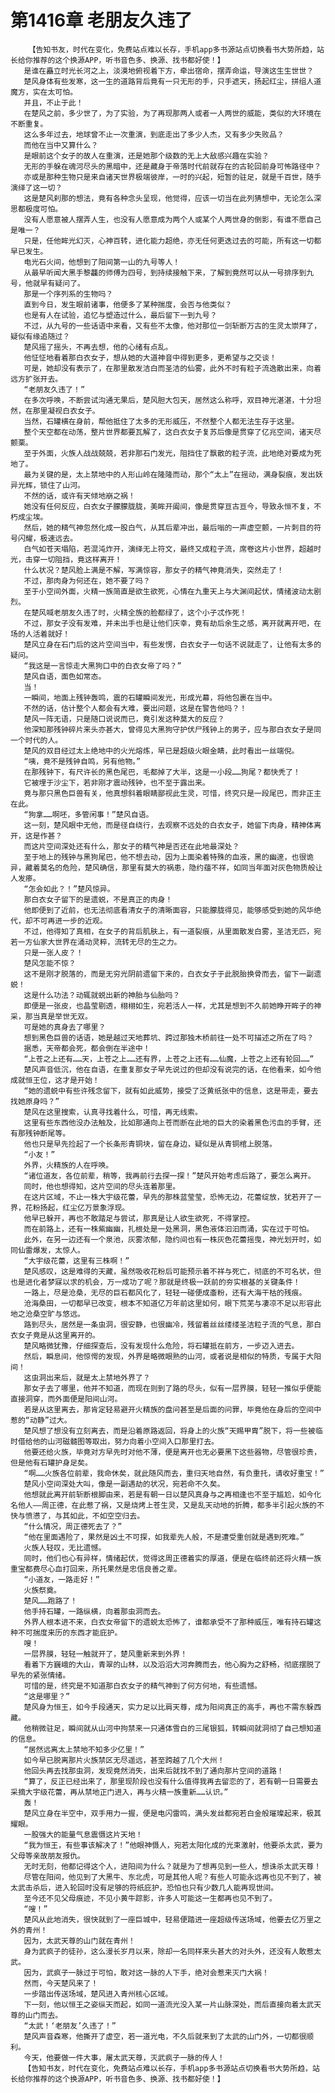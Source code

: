 # 第1416章 老朋友久违了
        【告知书友，时代在变化，免费站点难以长存，手机app多书源站点切换看书大势所趋，站长给你推荐的这个换源APP，听书音色多、换源、找书都好使！】
       是谁在矗立时光长河之上，淡漠地俯视着下方，牵出宿命，摆弄命运，导演这生生世世？
       楚风身体有些发寒，这一生的道路背后竟有一只无形的手，只手遮天，扬起红尘，拼组人道魔方，实在太可怕。
       并且，不止于此！
       在楚风之前，多少世了，为了实验，为了再现那两人或者一人两世的威能，类似的大环境在不断重复。
       这么多年过去，地球曾不止一次重演，到底走出了多少人杰，又有多少失败品？
       而他在当中又算什么？
       是眼前这个女子的故人在重演，还是她那个级数的无上大敌感兴趣在实验？
       无形的手躲在魂河尽头的黑暗中，还是藏身于帝落时代前就存在的古轮回前身可怖路径中？
       亦或是那种生物只是来自诸天世界极端彼岸，一时的兴起，短暂的驻足，就是千百世，随手演绎了这一切？
       这是楚风刹那的想法，竟有各种念头呈现，他觉得，应该一切当在此列猜想中，无论怎么深思都极度可怕。
       没有人愿意被人摆弄人生，也没有人愿意成为两个人或某个人两世身的倒影，有谁不愿自己是唯一？
       只是，任他眸光幻灭，心神百转，进化能力超绝，亦无任何更迭过去的可能，所有这一切都早已发生。
       电光石火间，他想到了阳间第一山的九号等人！
       从最早听闻大黑手黎龘的师傅为四号，到持续接触下来，了解到竟然可以从一号排序到九号，他就早有疑问了。
       那是一个序列系的生物吗？
       直到今日，发生眼前诸事，他便多了某种揣度，会否与他类似？
       也是有人在试验，追忆与塑造过什么，最后留下一到九号？
       不过，从九号的一些话语中来看，又有些不太像，他对那位一剑斩断万古的生灵太崇拜了，疑似有缘追随过？
       楚风摇了摇头，不再去想，他的心绪有点乱。
       他怔怔地看着那白衣女子，想从她的大道神音中得到更多，更希望与之交谈！
       可是，她却没有表示了，在那里散发洁白而圣洁的仙雾，此外不时有粒子流逸散出来，向着远方扩张开去。
       “老朋友久违了！”
       在多次呼唤，不断尝试沟通无果后，楚风胆大包天，居然这么称呼，双目神光湛湛，十分坦然，在那里凝视白衣女子。
       当然，石罐横在身前，帮他抵住了太多的无形威压，不然整个人都无法生存于这里。
       整个天空都在动荡，整片世界都要瓦解了，这白衣女子复苏后像是贯穿了亿兆空间，诸天尽颤栗。
       至于外面，火族人战战兢兢，若非那石门发光，阻挡住了飘散的粒子流，此地绝对要成为死地了。
       最为关键的是，太上禁地中的人形山岭在隆隆而动，那个“太上”在摇动，满身裂痕，发出妖异光辉，锁住了山河。
       不然的话，或许有天倾地崩之祸！
       她没有任何反应，白衣女子朦朦胧胧，美眸开阖间，像是贯穿亘古亘今，导致永恒不复，不朽成尘埃。
       然后，她的精气神忽然化成一股白气，从其后辈冲出，最后嗡的一声虚空颤，一片刺目的符号闪耀，极速远去。
       白气如苍天塌陷，若混沌炸开，演绎无上符文，最终又成粒子流，席卷这片小世界，超越时光，击穿一切阻挡，竟这样离开！
       什么状况？楚风脸上满是不解，写满惊容，那女子的精气神竟消失，突然走了！
       不过，那肉身为何还在，她不要了吗？
       至于小空间外面，火精一族简直是欲生欲死，心情在九重天上与大渊间起伏，情绪波动太剧烈。
       在楚风喊老朋友久违了时，火精全族的脸都绿了，这个小子忒作死！
       不过，那女子没有发难，并未出手也是让他们庆幸，竟有劫后余生之感，离开就离开吧，在场的人活着就好！
       楚风立身在石门后的这片空间当中，有些发愣，白衣女子一句话不说就走了，让他有太多的疑问。
       “我这是一言惊走大黑狗口中的白衣女帝了吗？”
       楚风自语，面色如常态。
       当！
       一瞬间，地面上残钟轰鸣，震的石罐瞬间发光，形成光幕，将他包裹在当中。
       不然的话，估计整个人都会有大难，要出问题，这是在警告他吗？！
       楚风一阵无语，只是随口说说而已，竟引发这种莫大的反应？
       他深知那残钟碎片来头亦甚大，曾得见大黑狗守护伏尸残钟上的男子，应与那白衣女子是同一个时代的人。
       楚风的双目经过太上绝地中的火光熔炼，早已是超级火眼金睛，此时看出一丝端倪。
       “咦，竟不是残钟自鸣，另有他物。”
       在那残钟下，有尺许长的黑色尾巴，毛都掉了大半，这是一小段……狗尾？都快秃了！
       它被埋于沙尘下，若非刚才震动残钟，也不至于露出来。
       竟与那只黑色巨兽有关，他真想斜着眼睛鄙视此生灵，可惜，终究只是一段尾巴，而非正主在此。
       “狗拿……啊呸，多管闲事！”楚风自语。
       这一刻，楚风眼中无他，而是径自绕行，去观察不远处的白衣女子，她留下肉身，精神体离开，这是作甚？
       而这片空间深处还有什么，那女子的精气神是否还在此地最深处？
       至于地上的残钟与黑狗尾巴，他不想去动，因为上面染着特殊的血液，黑的幽邃，也很诡异，藏着莫名的危险，楚风确信，那里有莫大的祸患，隐约蕴不祥，如同当年面对灰色物质般让人发瘆。
       “怎会如此？！”楚风惊异。
       那白衣女子留下的是遗蜕，不是真正的肉身！
       他即便到了近前，也无法彻底看清女子的清晰面容，只能朦胧得见，能够感受到她的风华绝代，却不可再进一步的近观。
       不过，他得知了真相，在女子的背后肌肤上，有一道裂痕，从里面散发白雾，圣洁无匹，宛若一方仙家大世界在涌动灵粹，流转无尽的生之力。
       只是一张人皮？！
       楚风怎能不惊？
       这不是刚才脱落的，而是无穷光阴前遗留下来的，白衣女子于此脱胎换骨而去，留下一副遗蜕！
       这是什么功法？动辄就蜕出新的神胎与仙胎吗？
       即便是一张皮，也晶莹剔透，栩栩如生，宛若活人一样，尤其是想到不久前她睁开眸子的神采，那当真是举世无双。
       可是她的真身去了哪里？
       想到黑色巨兽的话语，她是越过天地葬坑、跨过那独木桥前往一处不可描述之所在了吗？
       据悉，天帝都会死，都会倒在半途中！
       “上苍之上还有……天，上苍之上……还有界，上苍之上还有……仙魔，上苍之上还有轮回……”
       楚风声音低沉，他在自语，在重复那女子早先说过的但却没有说完的话，在他看来，如今他成就恒王位，这才是开始！
       “她的遗蜕中有些许残念留下，就有如此威势，接受了泛黄纸张中的信息，这是带走，要去找她原身吗？”
       楚风在这里搜索，认真寻找着什么，可惜，再无线索。
       这里有些东西他没办法触及，比如那通向上苍而断在此地的巨大的染着黑色污血的手臂，还有那残钟断尾等。
       他也只是早先捡起了一个长条形青铜块，留在身边，疑似是从青铜棺上脱落。
       “小友！”
       外界，火精族的人在呼唤。
       “诸位道友，各位前辈，稍等，我再前行去探一探！”楚风开始考虑后路了，要怎么离开。
       同时，他也想得知，这片空间的尽头连着那里。
       在这片区域，不止一株大宇级花蕾，早先的那株蓝莹莹，恐怖无边，花蕾绽放，犹若开了一界，花粉扬起，红尘亿万景象浮现。
       他早已躲开，再也不敢踏足与尝试，那真是让人欲生欲死，不得掌控。
       而在前路上，还有一株紫幽幽，扎根处是一处黑洞，黑色液体汩汩而涌，实在过于可怕。
       此外，在另一边还有一个泉池，灰雾浓郁，隐约间也有一株灰色花蕾摇曳，神光划开时，如同仙雷爆发，太惊人。
       “大宇级花蕾，这里有三株啊！”
       楚风感叹，这是难得的天藏，虽然吸收花粉后可能预示着不祥与死亡，彻底的不可名状，但也是进化者梦寐以求的机会，万一成功了呢？那就是终极一跃前的夯实根基的关键条件！
       一路上，尽是沧桑，无尽的巨石都风化了，轻轻一碰便成齑粉，还有大海干枯的残痕。
       沧海桑田，一切都早已改变，根本不知道亿万年前这里如何，眼下荒芜与凄凉不足以形容此地之沧桑空旷与悠远。
       路到尽头，居然是一条虫洞，很安静，也很幽冷，残留着丝丝缕缕圣洁粒子流的气息，那白衣女子竟是从这里离开的。
       楚风略微犹豫，仔细探查后，没有发现什么危险，将石罐抵在前方，一步迈入进去。
       然后，瞬息间，他惊愕的发现，外界是略微眼熟的山河，或者说是相似的特质，专属于大阳间！
       这虫洞出来后，就是太上禁地外界了？
       那女子去了哪里，他并不知道，而现在则到了路的尽头，似有一层界膜，轻轻一推似乎便能直接洞穿，而外面便是阳间山河。
       若是从这里离去，那肯定轻易避开火精族的盘问甚至是后面的问罪，毕竟他在身后的空间中惹的“动静”过大。
       楚风想了想没有立刻离去，而是沿着原路返回，将身上的火族“天赐甲胄”脱下，将一些被临时借给他的山河磁髓图等取出，努力向着小空间入口那里打去。
       他要还给火族，毕竟对方早先时对他不薄，便是离开也无必要黑下这些器物，尽管很珍贵，但是他有石罐护身足矣。
       “啊……火族各位前辈，我命休矣，就此随风而去，重归天地自然，有负重托，请收好重宝！”
       楚风小空间深处大叫，像是一副遇劫的状况，宛若命不久矣。
       他想就此离开前斩断根脚由来，若是有朝一日以楚风真身与之再相逢也不至于尴尬，如今化名他人——周正德，在此惹了祸，又是烧烤上苍生灵，又是乱天动地的折腾，都多半引起火族的不快与愤懑了，与其如此，不如空空归去。
       “什么情况，周正德死去了？”
       “他在里面遇险了，果然是凶土不可探，如我辈先人般，不是遭受重创就是遇到死难。”
       火族人轻叹，无比遗憾。
       同时，他们也心有异样，情绪起伏，觉得这周正德着实的厚道，便是在临终前还将火精一族重宝都费尽心血打回来，所托果然是忠信良善之辈。
       “小道友，一路走好！”
       火族祭奠。
       楚风……跑路了！
       他手持石罐，一路纵横，向着那虫洞而去。
       外界人根本进不来，白衣女帝留下的遗蜕太恐怖了，谁都承受不了那种威压，唯有持石罐这种不可揣度来历的东西才能庇护。
       嗖！
       一层界膜，轻轻一触就开了，楚风重新来到外界！
       看着下方巍峨的大山，青翠的山林，以及滔滔大河奔腾而去，他心胸为之舒畅，彻底摆脱了早先的紧张情绪。
       可惜的是，终究是不知道那白衣女子的精气神到了何方何地，有些遗憾。
       “这是哪里？”
       楚风身为恒王，如今手段通天，实力足以比肩天尊，成为阳间真正的高手，再也不需东躲西藏。
       他稍微驻足，瞬间就从山河中拘禁来一只通体雪白的三尾银狐，转瞬间就洞彻了自己想知道的信息。
       “居然远离太上禁地不知多少亿里！”
       如今早已脱离那片火族禁区无尽遥远，甚至跨越了几个大州！
       他回头再去找那虫洞，发现竟然消失，出来后就找不到了通向那片空间的道路！
       “算了，反正已经出来了，那里现阶段也没有什么值得我再去留恋的了，若有朝一日需要去采摘大宇级花蕾，再从禁地正门进入，再与火精一族重新……认识。”
       轰！
       楚风立身在半空中，双手用力一握，便是电闪雷鸣，满头发丝都宛若白金般璀璨起来，极其耀眼。
       一股强大的能量气息震慑这片天地！
       “我为恒王，有些事该解决了！”他眼神慑人，宛若太阳化成的光束激射，他要杀太武，要为父母等亲故朋友报仇。
       无时无刻，他都记得这个人，进阳间为什么？就是为了想再见到一些人，想诛杀太武天尊！
       尽管在阳间，他见到了大黑牛、东北虎，可是其他人呢？有些人可能永远再也见不到了，被太武击杀后，进入轮回时没有足够的符纸庇护，恐怕也只有少数几人能再现世间。
       至今还不见父母痕迹，不见小黄牛踪影，许多人可能这一生都再也见不到了。
       “嗖！”
       楚风从此地消失，很快就到了一座巨城中，轻易便踏进一座超级传送场域，他要去亿万里之外的青州！
       因为，太武天尊的山门就在青州！
       身为武疯子的徒孙，这么漫长岁月以来，除却一名同样来头甚大的对头外，还没有人敢惹太武。
       因为，武疯子一脉过于可怕，敢对这一脉的人下手，绝对会惹来灭门大祸！
       然而，今天楚风来了！
       一步踏出传送场域，楚风进入青州核心区域。
       下一刻，他以恒王之姿纵天而起，如同一道流光没入某一片山脉深处，而后直接向着太武天尊的山门而去。
       “太武！‘老朋友’久违了！”
       楚风声音森寒，他撕开了虚空，若一道光电，不久后就来到了太武的山门外，一切都很顺利。
       今天，他要做一件大事，屠太武天尊，灭武疯子一脉的传人！
       【告知书友，时代在变化，免费站点难以长存，手机app多书源站点切换看书大势所趋，站长给你推荐的这个换源APP，听书音色多、换源、找书都好使！】